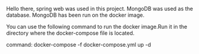 Hello there, spring web was used in this project. MongoDB was used as the database. MongoDB has been run on the docker image.

You can use the following command to run the docker image.Run it in the directory where the docker-compose file is located.

command: docker-compose -f docker-compose.yml up -d
